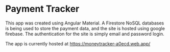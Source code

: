 # Payment Tracker
This app was created using Angular Material.
A Firestore NoSQL databases is being used to store the payment data, and the site is hosted using google firebase. The authentication for the site is simply email and password login.

The app is currently hosted at https://moneytracker-a0ecd.web.app/
